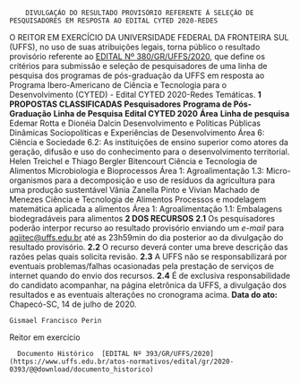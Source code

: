         DIVULGAÇÃO DO RESULTADO PROVISÓRIO REFERENTE À SELEÇÃO DE PESQUISADORES EM RESPOSTA AO EDITAL CYTED 2020-REDES  

 O REITOR EM EXERCÍCIO DA UNIVERSIDADE FEDERAL DA FRONTEIRA SUL (UFFS), no uso de suas atribuições legais, torna público o resultado provisório referente ao [EDITAL Nº 380/GR/UFFS/2020](https://www.uffs.edu.br/atos-normativos/edital/gr/2020-0380), que define os critérios para submissão e seleção de pesquisadores de uma linha de pesquisa dos programas de pós-graduação da UFFS em resposta ao Programa Ibero-Americano de Ciência e Tecnologia para o Desenvolvimento (CYTED) - Edital CYTED 2020-Redes Temáticas.  **1 PROPOSTAS CLASSIFICADAS**     **Pesquisadores**   **Programa de Pós-Graduação**   **Linha de Pesquisa**   **Edital CYTED 2020**     **Área**   **Linha de pesquisa**     Edemar Rotta e Dionéia Dalcin   Desenvolvimento e Políticas Públicas   Dinâmicas Sociopolíticas e Experiências de Desenvolvimento   Área 6: Ciência e Sociedade   6.2: As instituições de ensino superior como atores da geração, difusão e uso do conhecimento para o desenvolvimento territorial.     Helen Treichel e Thiago Bergler Bitencourt   Ciência e Tecnologia de Alimentos   Microbiologia e Bioprocessos   Área 1: Agroalimentação   1.3: Micro-organismos para a decomposição e uso de resíduos da agricultura para uma produção sustentável     Vânia Zanella Pinto e Vivian Machado de Menezes   Ciência e Tecnologia de Alimentos   Processos e modelagem matemática aplicada a alimentos   Área 1: Agroalimentação   1.1: Embalagens biodegradáveis para alimentos      **2 DOS RECURSOS** **2.1**  Os pesquisadores poderão interpor recurso ao resultado provisório enviando um *e-mail*  para agiitec@uffs.edu.br até as 23h59min do dia posterior ao da divulgação do resultado provisório. **2.2**  O recurso deverá conter uma breve descrição das razões pelas quais solicita revisão. **2.3**  A UFFS não se responsabilizará por eventuais problemas/falhas ocasionadas pela prestação de serviços de internet quando do envio dos recursos. **2.4**  É de exclusiva responsabilidade do candidato acompanhar, na página eletrônica da UFFS, a divulgação dos resultados e as eventuais alterações no cronograma acima.        **Data do ato:** Chapecó-SC, 14 de julho de 2020.   
 

    Gismael Francisco Perin   
 Reitor em exercício 

      Documento Histórico  [EDITAL Nº 393/GR/UFFS/2020](https://www.uffs.edu.br/atos-normativos/edital/gr/2020-0393/@@download/documento_historico)     
      